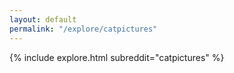 ```yaml
---
layout: default
permalink: "/explore/catpictures"
---
```


<link rel="stylesheet" type="text/css" href="/static/css/explore.css">
{% include explore.html subreddit="catpictures" %}
